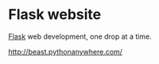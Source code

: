 # Flask website

[Flask](http://flask.pocoo.org/) web development, one drop at a time.

http://beast.pythonanywhere.com/
